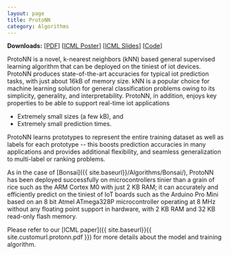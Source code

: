 ```yaml
---
layout: page
title: ProtoNN
category: Algorithms
---
```


**Downloads:**
<span class="publ-linklist">
    [<a href="{{ site.baseurl}}{{ site.customurl.protonn.pdf }}">PDF</a>]
    [<a href="{{ site.baseurl}}{{ site.customurl.protonn.poster }}">ICML Poster</a>]
    [<a href="{{ site.baseurl}}{{ site.customurl.protonn.slides }}">ICML Slides</a>]
    [<a href="https://github.com/Microsoft/EdgeML">Code</a>]
</span>

ProtoNN is a novel, k-nearest neighbors (kNN) based general supervised learning algorithm that can be deployed on the tiniest of iot devices. ProtoNN produces state-of-the-art accuracies for typical iot prediction tasks, with just about 16kB of memory size. kNN is a popular choice for machine learning solution for general classification problems owing to its simplicity, generality, and interpretability. ProtoNN, in addition, enjoys key properties to be able to support real-time iot applications 
  - Extremely small sizes (a few kB), and 
  - Extremely small prediction times. 
  
ProtoNN learns prototypes to represent the entire training dataset as well as labels for each prototype -- this boosts prediction accuracies in many applications and provides additional flexibility, and seamless generalization to multi-label or ranking problems. 

As in the case of [Bonsai]({{ site.baseurl}}/Algorithms/Bonsai/), ProtoNN has been deployed successfully on microcontrollers tinier than a grain of rice such as the ARM Cortex M0 with just 2 KB RAM; it can accurately and efficiently predict on the tiniest of IoT boards such as the Arduino Pro Mini based on an 8 bit Atmel ATmega328P microcontroller operating at 8 MHz without any floating point support in hardware, with 2 KB RAM and 32 KB read-only flash memory.

Please refer to our [ICML paper]({{ site.baseurl}}{{ site.customurl.protonn.pdf }}) for more details about the model and training algorithm.  
